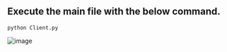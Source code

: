 ## Execute the main file with the below command.
 ```python3
python Client.py
 ```  
![image](https://github.com/rebuild-123/Python-Head-First-Design-Patterns/blob/main/pictures_for_README/flyweight.png)